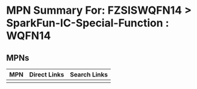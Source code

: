 



# MPN Summary For: FZSISWQFN14 > SparkFun-IC-Special-Function : WQFN14

## MPNs
  

|MPN|Direct Links|Search Links|
| :--- | :--- | :--- |
||||
